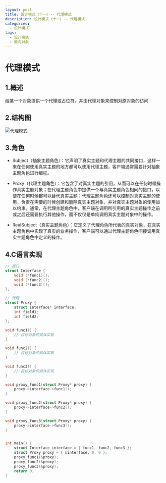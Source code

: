 ```yaml
---
layout: post
title: 设计模式（十一）-- 代理模式
description: 设计模式（十一）-- 代理模式
categories:
  - 设计模式
tags:
  - 设计模式
  - 面向对象
---
```


# 代理模式

## 1.概述

给某一个对象提供一个代理或占位符，并由代理对象来控制对原对象的访问

## 2.结构图

![代理模式](https://kx-image.oss-cn-chengdu.aliyuncs.com/%E4%BB%A3%E7%90%86%E6%A8%A1%E5%BC%8F.png)

## 3.角色

- Subject（抽象主题角色）：它声明了真实主题和代理主题的共同接口，这样一来在任何使用真实主题的地方都可以使用代理主题，客户端通常需要针对抽象主题角色进行编程。

- Proxy（代理主题角色）：它包含了对真实主题的引用，从而可以在任何时候操作真实主题对象；在代理主题角色中提供一个与真实主题角色相同的接口，以便在任何时候都可以替代真实主题；代理主题角色还可以控制对真实主题的使用，负责在需要的时候创建和删除真实主题对象，并对真实主题对象的使用加以约束。通常，在代理主题角色中，客户端在调用所引用的真实主题操作之前或之后还需要执行其他操作，而不仅仅是单纯调用真实主题对象中的操作。
  
- RealSubject（真实主题角色）：它定义了代理角色所代表的真实对象，在真实主题角色中实现了真实的业务操作，客户端可以通过代理主题角色间接调用真实主题角色中定义的操作。
  



## 4.C语言实现

```c
// 接口
struct Interface {
    void (*func1)();
    void (*func2)();
    void (*func3)();
};

// 代理
struct Proxy {
    struct Interface* interface;
    int field1;
    int field2;
};

void func1() {
    // 目标对象的具体实现
}

void func2() {
    // 目标对象的具体实现
}

void func3() {
    // 目标对象的具体实现
}

void proxy_func1(struct Proxy* proxy) {
    proxy->interface->func1();
}

void proxy_func2(struct Proxy* proxy) {
    proxy->interface->func2();
}

void proxy_func3(struct Proxy* proxy) {
    proxy->interface->func3();
}


int main() {
    struct Interface interface = { func1, func2, func3 };
    struct Proxy proxy = { &interface, 0, 0 };
    proxy_func1(&proxy);
    proxy_func2(&proxy);
    proxy_func3(&proxy);
    return 0;
}

```

